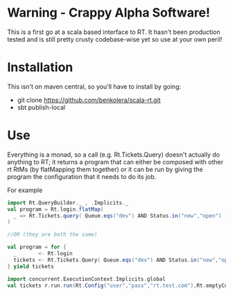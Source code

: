 Warning - Crappy Alpha Software!
================================

This is a first go at a scala based interface to RT. It hasn't been production
tested and is still pretty crusty codebase-wise yet so use at your own peril! 

Installation
============
This isn't on maven central, so you'll have to install by going:

* git clone https://github.com/benkolera/scala-rt.git
* sbt publish-local

Use
===
Everything is a monad, so a call (e.g. Rt.Tickets.Query) doesn't actually do
anything to RT; it returns a program that can either be composed with other
rt RtMs (by flatMapping them together) or it can be run by giving the program
the configuration that it needs to do its job.

For example

```scala
import Rt.QueryBuilder._ , .Implicits._
val program = Rt.login.flatMap(
  _ => Rt.Tickets.query( Queue.eqs("dev") AND Status.in("new","open") )
)

//OR (they are both the same)

val program = for {
  _       <- Rt.login
  tickets <- Rt.Tickets.Query( Queue.eqs("dev") AND Status.in("new","open") )
} yield tickets

import concurrent.ExecutionContext.Implicits.global
val tickets r.run.run(Rt.Config("user","pass","rt.test.com"),Rt.emptyCookieJar)
```

